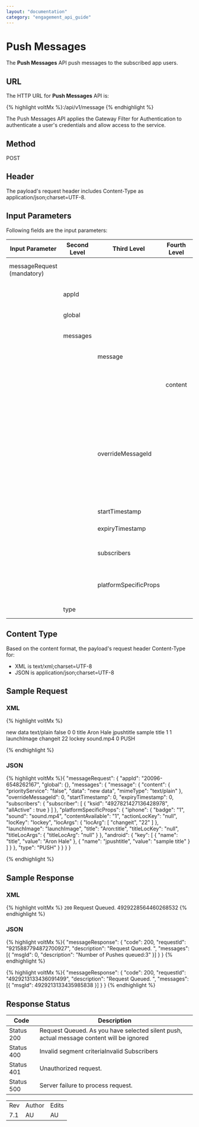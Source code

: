 ```yaml
---
layout: "documentation"
category: "engagement_api_guide"
---
```

                            

Push Messages
=============

The **Push Messages** API push messages to the subscribed app users.

URL
---

The HTTP URL for **Push Messages** API is:

{% highlight voltMx %}<host>:<port>/api/v1/message
{% endhighlight %}

The Push Messages API applies the Gateway Filter for Authentication to authenticate a user's credentials and allow access to the service.

Method
------

POST

Header
------

The payload's request header includes Content-Type as application/json;charset=UTF-8.

Input Parameters
----------------

Following fields are the input parameters:

  
| Input Parameter | Second Level | Third Level | Fourth Level | Type | Description |
| --- | --- | --- | --- | --- | --- |
| messageRequest (mandatory) |   |   |   |   | An array of messageRequest objects |
|   | appId |   |   | alphanumeric | Unique ID assigned to an app |
|   | global |   |   |   | An array of global objects |
|   | messages |   |   |   | An array of messages objects |
|   |   | message |   |   | An array of message objects |
|   |   |   | content |   | An array of content objects:- priorityService-data-mimeType |
|   |   | overrideMessageId |   | int | If you wish to change the push message and yet the message is not sent, then you need to pass the old message ID in sample request to update the existing push message to be sent |
|   |   | startTimestamp |   | date time format | Time relative to a starting point |
|   |   | expiryTimestamp |   | date time format | Time relative to an ending point |
|   |   | subscribers |   |   | An array of subscribers objects- ksid- allActive |
|   |   | platformSpecificProps |   |   | An array of platform specific properties, For more details, [see](Push_Message_APIs.html#platformspecificprops-input-parameters) |
|   | type |   |   | string | Type of channel, such as push |

Content Type
------------

Based on the content format, the payload's request header Content-Type for:

*   XML is text/xml;charset=UTF-8
*   JSON is application/json;charset=UTF-8

Sample Request
--------------

### XML

{% highlight voltMx %}<?xml version="1.0" encoding="UTF-8"?>

   <messageRequest appId="20096-6548262167">
      <global />
      <messages>
         <message>
            <content>
               <data>new data</data>
               <mimeType>text/plain</mimeType>
               <priorityService>false</priorityService>
            </content>
            <expiryTimestamp>0</expiryTimestamp>
            <overrideMessageId>0</overrideMessageId>
            <platformSpecificProps>
               <android>
                  <key>
                     <element>
                        <name>title</name>
                        <value>Aron Hale</value>
                     </element>
                     <element>
                        <name>jpushtitle</name>
                        <value>sample title</value>
                     </element>
                  </key>
               </android>
               <iphone>
                  <actionLocKey null="true" />
                  <badge>1</badge>
                  <contentAvailable>1</contentAvailable>
                  <launchImage>launchImage</launchImage>
                  <locArgs>
                     <locArg>
                        <element>changeit</element>
                        <element>22</element>
                     </locArg>
                  </locArgs>
                  <locKey>lockey</locKey>
                  <sound>sound.mp4</sound>
                  <title>Aron:title</title>
                  <titleLocArgs>
                     <titleLocArg null="true" />
                  </titleLocArgs>
                  <titleLocKey null="true" />
               </iphone>
            </platformSpecificProps>
            <startTimestamp>0</startTimestamp>
            <subscribers>
               <subscriber ksid ="4931474178235588403"></subscriber>
            </subscribers>
            <type>PUSH</type>
         </message>
      </messages>
   </messageRequest>


{% endhighlight %}

### JSON

{% highlight voltMx %}{
    "messageRequest": {
        "appId": "20096-6548262167",
        "global": {},
        "messages": {
            "message": {
                "content": {
                    "priorityService": "false",
                    "data": "new data",
                    "mimeType": "text/plain"
                },
                "overrideMessageId": 0,
                "startTimestamp": 0,
                "expiryTimestamp": 0,
                "subscribers": {
                    "subscriber": [
                        {
                            "ksid": "4927821427136428978",
                          "allActive" : true
                        }
                    ]
                },
                "platformSpecificProps": {
                    "iphone": {
                        "badge": "1",
                        "sound": "sound.mp4",
                        "contentAvailable": "1",
                        "actionLocKey": "null",
                        "locKey": "lockey",
                        "locArgs": {
                            "locArg": [
                                "changeit",
                                "22"
                            ]
                        },
                        "launchImage": "launchImage",
                        "title": "Aron:title",
                        "titleLocKey": "null",
                        "titleLocArgs": {
                            "titleLocArg": "null"
                        }
                    },
                    "android": {
                        "key": [
                            {
                                "name": "title",
                                "value": "Aron Hale"
                            },
                            {
                                "name": "jpushtitle",
                                "value": "sample title"
                            }
                        ]
                    }
                },
                "type": "PUSH"
            }
        }
    }
}


{% endhighlight %}

Sample Response
---------------

### XML

{% highlight voltMx %}<messageResponse>
    <code>200</code>
    <description>Request Queued. </description>
    <requestId>4929228564460268532</requestId>
    <messages>
        <message  msgId="4929228564460568424" description="Queued" />
    </messages>
</messageResponse>
{% endhighlight %}

### JSON

{% highlight voltMx %}{
	"messageResponse": {
		"code": 200,
		"requestId": "9215887794872700927",
		"description": "Request Queued. ",
		"messages": [{
			"msgId": 0,
			"description": "Number of Pushes queued:3"
		}]
	}
}
{% endhighlight %}

{% highlight voltMx %}{
	"messageResponse": {
		"code": 200,
		"requestId": "4929213133436091499",
		"description": "Request Queued. ",
		"messages": [{
			"msgId": 4929213133435985838
		}]
	}
}
{% endhighlight %}

Response Status
---------------

  
| Code | Description |
| --- | --- |
| Status 200 | Request Queued. As you have selected silent push, actual message content will be ignored |
| Status 400 | Invalid segment criteriaInvalid Subscribers |
| Status 401 | Unauthorized request. |
| Status 500 | Server failure to process request. |

<table class="TableStyle-RevisionTable" cellspacing="0" style="margin-left: 0;margin-right: auto;mc-table-style: url('../Resources/TableStyles/RevisionTable.css');" data-mc-conditions="Default.HTML"><colgroup><col class="TableStyle-RevisionTable-Column-Column1"> <col class="TableStyle-RevisionTable-Column-Column1"> <col class="TableStyle-RevisionTable-Column-Column1"></colgroup><tbody><tr class="TableStyle-RevisionTable-Body-Body1"><td class="TableStyle-RevisionTable-BodyE-Column1-Body1">Rev</td><td class="TableStyle-RevisionTable-BodyE-Column1-Body1">Author</td><td class="TableStyle-RevisionTable-BodyD-Column1-Body1">Edits</td></tr><tr class="TableStyle-RevisionTable-Body-Body1"><td class="TableStyle-RevisionTable-BodyB-Column1-Body1">7.1</td><td class="TableStyle-RevisionTable-BodyB-Column1-Body1">AU</td><td class="TableStyle-RevisionTable-BodyA-Column1-Body1">AU</td></tr></tbody></table>
